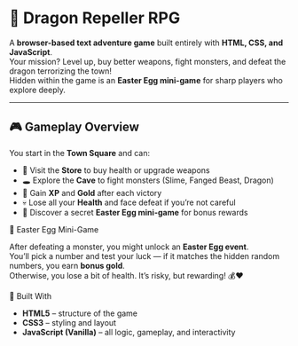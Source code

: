# 🐉 Dragon Repeller RPG

A **browser-based text adventure game** built entirely with **HTML, CSS, and JavaScript**.  
Your mission? Level up, buy better weapons, fight monsters, and defeat the dragon terrorizing the town!  
Hidden within the game is an **Easter Egg mini-game** for sharp players who explore deeply.  

---

## 🎮 Gameplay Overview

You start in the **Town Square** and can:
- 🏪 Visit the **Store** to buy health or upgrade weapons  
- 🕳️ Explore the **Cave** to fight monsters (Slime, Fanged Beast, Dragon)  
- 🧠 Gain **XP** and **Gold** after each victory  
- 💀 Lose all your **Health** and face defeat if you’re not careful  
- 🧩 Discover a secret **Easter Egg mini-game** for bonus rewards  

🧩 Easter Egg Mini-Game

After defeating a monster, you might unlock an **Easter Egg event**.  
You’ll pick a number and test your luck — if it matches the hidden random numbers, you earn **bonus gold**.  
Otherwise, you lose a bit of health. It’s risky, but rewarding! 💰❤️


🧱 Built With

- **HTML5** – structure of the game  
- **CSS3** – styling and layout  
- **JavaScript (Vanilla)** – all logic, gameplay, and interactivity  

